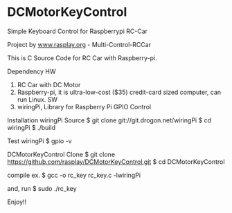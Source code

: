 DCMotorKeyControl
=========

Simple Keyboard Control for Raspberrypi RC-Car

Project by www.rasplay.org - Multi-Control-RCCar

This is C Source Code for RC Car with Raspberry-pi.

Dependency
HW 
 1. RC Car with DC Motor
 2. Raspberry-pi, it is ultra-low-cost ($35) credit-card sized computer, can run Linux.
SW
 1. wiringPi, Library for Raspberry Pi GPIO Control

Installation wiringPi Source
$ git clone git://git.drogon.net/wiringPi
$ cd wiringPi
$ ./build

Test wiringPi
$ gpio -v

DCMotorKeyControl Clone
$ git clone https://github.com/rasplay/DCMotorKeyControl.git
$ cd DCMotorKeyControl

compile ex.
$ gcc -o rc_key rc_key.c -lwiringPi

and, run
$ sudo ./rc_key

Enjoy!!  
